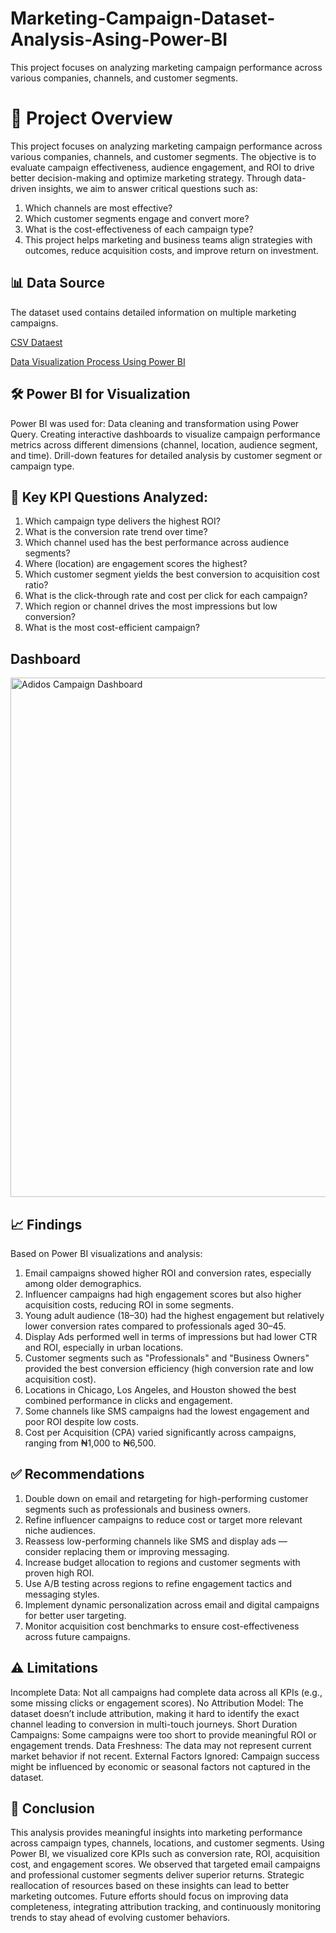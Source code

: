 # Marketing-Campaign-Dataset-Analysis-Asing-Power-BI
This project focuses on analyzing marketing campaign performance across various companies, channels, and customer segments. 


#  📘 Project Overview
This project focuses on analyzing marketing campaign performance across various companies, channels, and customer segments. The objective is to evaluate campaign effectiveness, audience engagement, and ROI to drive better decision-making and optimize marketing strategy.
Through data-driven insights, we aim to answer critical questions such as:
1.	Which channels are most effective?
2.	Which customer segments engage and convert more?
3.	What is the cost-effectiveness of each campaign type?
4.	This project helps marketing and business teams align strategies with outcomes, reduce acquisition costs, and improve return on investment.

   
##  📊 Data Source
The dataset used contains detailed information on multiple marketing campaigns.

<a href="https://github.com/Natty-p/marketing-campaign-dataset-analysis-using-Power-BI/blob/main/adidos_campaign.csv">CSV Dataest</a>

<a href="https://github.com/Natty-p/marketing-campaign-dataset-analysis-using-Power-BI/blob/main/Adidos%20%20Power%20BI%20Visualization.pbix">Data Visualization Process Using Power BI</a>

##  🛠️ Power BI for Visualization
Power BI was used for:
Data cleaning and transformation using Power Query.
Creating interactive dashboards to visualize campaign performance metrics across different dimensions (channel, location, audience segment, and time).
Drill-down features for detailed analysis by customer segment or campaign type.

##    📌 Key KPI Questions Analyzed:
1. Which campaign type delivers the highest ROI?
2. What is the conversion rate trend over time?
3. Which channel used has the best performance across audience segments?
4. Where (location) are engagement scores the highest?
5. Which customer segment yields the best conversion to acquisition cost ratio?
6. What is the click-through rate and cost per click for each campaign?
7. Which region or channel drives the most impressions but low conversion?
8. What is the most cost-efficient campaign?

##   Dashboard
   <img width="1433" height="831" alt="Adidos Campaign Dashboard" src="https://github.com/user-attachments/assets/ad23c26c-7ee3-4512-9f75-c3fec31a292d" />


##  📈 Findings
Based on Power BI visualizations and analysis:
1. Email campaigns showed higher ROI and conversion rates, especially among older demographics.
2. Influencer campaigns had high engagement scores but also higher acquisition costs, reducing ROI in some segments.
3. Young adult audience (18–30) had the highest engagement but relatively lower conversion rates compared to professionals aged 30–45.
4. Display Ads performed well in terms of impressions but had lower CTR and ROI, especially in urban locations.
5. Customer segments such as "Professionals" and "Business Owners" provided the best conversion efficiency (high conversion rate and low acquisition cost).
6. Locations in Chicago, Los Angeles, and Houston showed the best combined performance in clicks and engagement.
7. Some channels like SMS campaigns had the lowest engagement and poor ROI despite low costs.
8. Cost per Acquisition (CPA) varied significantly across campaigns, ranging from ₦1,000 to ₦6,500.

##  ✅ Recommendations
1. Double down on email and retargeting for high-performing customer segments such as professionals and business owners.
2. Refine influencer campaigns to reduce cost or target more relevant niche audiences.
3. Reassess low-performing channels like SMS and display ads — consider replacing them or improving messaging.
4. Increase budget allocation to regions and customer segments with proven high ROI.
5. Use A/B testing across regions to refine engagement tactics and messaging styles.
6. Implement dynamic personalization across email and digital campaigns for better user targeting.
7. Monitor acquisition cost benchmarks to ensure cost-effectiveness across future campaigns.

##  ⚠️ Limitations
Incomplete Data: Not all campaigns had complete data across all KPIs (e.g., some missing clicks or engagement scores).
No Attribution Model: The dataset doesn’t include attribution, making it hard to identify the exact channel leading to conversion in multi-touch journeys.
Short Duration Campaigns: Some campaigns were too short to provide meaningful ROI or engagement trends.
Data Freshness: The data may not represent current market behavior if not recent.
External Factors Ignored: Campaign success might be influenced by economic or seasonal factors not captured in the dataset.

##  🧾 Conclusion
This analysis provides meaningful insights into marketing performance across campaign types, channels, locations, and customer segments. Using Power BI, we visualized core KPIs such as conversion rate, ROI, acquisition cost, and engagement scores.
We observed that targeted email campaigns and professional customer segments deliver superior returns. Strategic reallocation of resources based on these insights can lead to better marketing outcomes.
Future efforts should focus on improving data completeness, integrating attribution tracking, and continuously monitoring trends to stay ahead of evolving customer behaviors.

